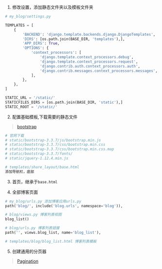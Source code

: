 1. 修改设置，添加静态文件夹以及模板文件夹
```python
# my_blog/settings.py

TEMPLATES = [
    {
        'BACKEND': 'django.template.backends.django.DjangoTemplates',
        'DIRS': [os.path.join(BASE_DIR, 'templates'),],
        'APP_DIRS': True,
        'OPTIONS': {
            'context_processors': [
                'django.template.context_processors.debug',
                'django.template.context_processors.request',
                'django.contrib.auth.context_processors.auth',
                'django.contrib.messages.context_processors.messages',
            ],
        },
    },
]

STATIC_URL = '/static/'
STATICFILES_DIRS = [os.path.join(BASE_DIR, 'static'),]
STATIC_ROOT = '/static/'
```

2. 配置基础模板,下载需要的静态文件
> [bootstrap](https://v3.bootcss.com/getting-started/)
```python
# 官网下载
# static/bootstrap-3.3.7/js/bootstrap.min.js
# static/bootstrap-3.3.7/css/bootstrap.min.css
# static/bootstrap-3.3.7/css/bootstrap.min.css.map
# static/bootstrap-3.3.7/fonts/
# static/jquery-1.12.4.min.js

# templates/share_layout/base.html
添加导航栏，底部
```

3. 首页，继承于`base.html`

4. 全部博客页面
```python
# my_blog/urls.py 添加博客应用urls.py
path('blog/', include('blog.urls', namespace='blog')),

# blog/views.py 博客列表视图
blog_list()

# blog/urls.py 博客列表链接
path('', views.blog_list, name='blog_list'),

# templates/blog/blog_list.html 博客列表模板
```

5. 创建通用的分页器
> [Pagination](https://docs.djangoproject.com/en/2.2/topics/pagination/)

```python

```